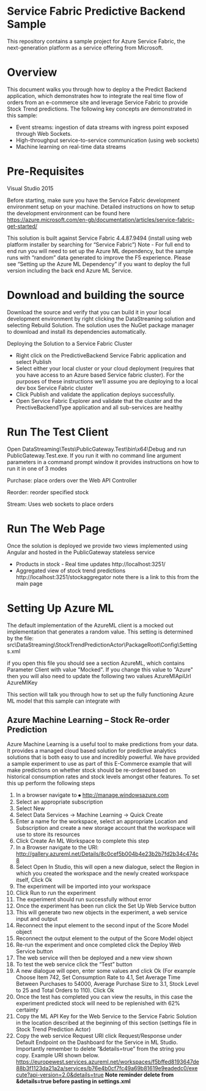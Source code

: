 # Service Fabric Predictive Backend Sample  #

This repository contains a sample project for Azure Service Fabric, the next-generation platform as a service offering from Microsoft. 

# Overview  #
This document walks you through how to deploy a the Predict Backend application, which demonstrates how to integrate the real time flow of orders from an e-commerce site and leverage Service Fabric to provide Stock Trend predictions.  The following key concepts are demonstrated in this sample: 

- Event streams: ingestion of data streams with ingress point exposed through Web Sockets.
- High-throughput service-to-service communication (using web sockets)
- Machine learning on real-time data streams



# Pre-Requisites  #
Visual Studio 2015

Before starting, make sure you have the Service Fabric development environment setup on your machine. Detailed instructions on how to setup the development environment can be found here https://azure.microsoft.com/en-gb/documentation/articles/service-fabric-get-started/ 
 
This solution is built against Service Fabric 4.4.87.9494 (install using web platform installer by searching for “Service Fabric”) 
Note - For full end to end run you will need to set up the Azure ML dependency, but the sample runs with “random” data generated to improve the F5 experience.  Please see “Setting up the Azure ML Dependency” if you want to deploy the full version including the back end Azure ML Service. 


# Download and building the source #
Download the source and verify that you can build it in your local development environment by right clicking the DataStreaming solution and selecting Rebuild Solution. The solution uses the NuGet package manager to download and install its dependencies automatically.

Deploying the Solution to a Service Fabric Cluster 
- Right click on the PredictiveBackend Service Fabric application and select Publish 
- Select either your local cluster or your cloud deployment (requires that you have access to an Azure based Service fabric cluster).  For the purposes of these instructions we’ll assume you are deploying to a local dev box Service Fabric cluster
- Click Publish and validate the application deploys successfully. 
- Open Service Fabric Explorer and validate that the cluster and the PrectiveBackendType application and all sub-services are healthy

 

# Run The Test Client  #
Open DataStreaming\Tests\PublicGateway.Test\bin\x64\Debug and run PublicGateway.Test.exe.  If you run it with no command line argument parameters in a command prompt window it provides instructions on how to run it in one of 3 modes 

Purchase: place orders over the Web API Controller 

Reorder: reorder specified stock 

Stream: Uses web sockets to place orders

# Run The Web Page #
Once the solution is deployed we provide two views implemented using Angular and hosted in the PublicGateway stateless service  
- Products in stock - Real time updates http://localhost:3251/
- Aggregated view of stock trend predictions http://localhost:3251/stockaggregator note there is a link to this from the main page 


# Setting Up Azure ML  #
The default implementation of the AzureML client is a mocked out implementation that generates a random value.  This setting is determined by the file:
src\DataStreaming\StockTrendPredictionActor\PackageRoot\Config\Settings.xml

if you open this file you should see a section AzureML, which contains Parameter Client with value "Mocked".  If you change this value to "Azure" then you will also need to update the following two values 
AzureMlApiUrl
AzureMlKey
 
This section will talk you through how to set up the fully functioning Azure ML model that this sample can integrate with 

## Azure Machine Learning – Stock Re-order Prediction ##
Azure Machine Learning is a useful tool to make predictions from your data.  It provides a managed cloud based solution for predictive analytics solutions that is both easy to use and incredibly powerful.  We have provided a sample experiment to use as part of this E-Commerce example that will make predictions on whether stock should be re-ordered based on historical consumption rates and stock levels amongst other features.  To set this up perform the following steps 

1. In a browser navigate to ⦁	http://manage.windowsazure.com
2. Select an appropriate subscription 
3. Select New
4. Select Data Services -> Machine Learning -> Quick Create
5. Enter a name for the workspace, select an appropriate Location and Subscription and create a new storage account that the workspace will use to store its resources
6. Click Create An ML Workspace to complete this step
7. In a Browser navigate to the URI: http://gallery.azureml.net/Details/8c0cef5b004b4e23b2b7fd2b34c474c8
8. Select Open In Studio, this will open a new dialogue, select the Region in which you created the workspace and the newly created workspace itself, Click Ok
9. The experiment will be imported into your workspace
10. Click Run to run the experiment
11. The experiment should run successfully without error
12. Once the experiment has been run click the Set Up Web Service button
13. This will generate two new objects in the experiment, a web service input and output
14. Reconnect the input element to the second input of the Score Model object
15. Reconnect the output element to the output of the Score Model object
16. Re-run the experiment and once completed click the Deploy Web Service button
17. The web service will then be deployed and a new view shown
18. To test the web service click the “Test” button 
19. A new dialogue will open, enter some values and click Ok (For example Choose Item 742, Set Consumption Rate to 4.1, Set Average Time Between Purchases to 54000, Average Purchase Size to 3.1, Stock Level to 25 and Total Orders to 110). Click Ok
20. Once the test has completed you can view the results, in this case the experiment predicted stock will need to be replenished with 62% certainty
21. Copy the ML API Key for the Web Service to the Service Fabric Solution in the location described at the beginning of this section (settings file in Stock Trend Prediction Actor) 
22. Copy the web service Request URI click Request/Response under Default Endpoint on the Dashboard for the Service in ML Studio.  Importantly remember to delete “&details=true” from the string you copy.  Example URI shown below. https://europewest.services.azureml.net/workspaces/f5bffed8193647de88b3f1123da21a2a/services/b76e4b0cf7fc49a69b81619e9eadedc0/execute?api-version=2.0&details=true **Note reminder delete from &details=true before pasting in settings.xml**









